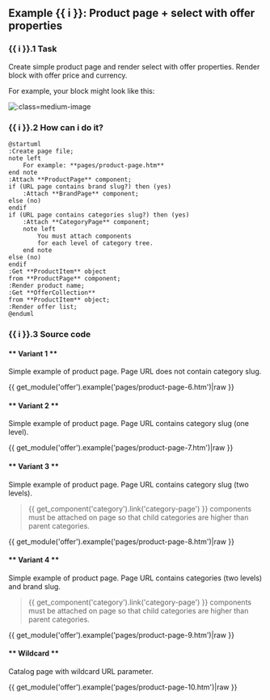 ## Example {{ i }}: Product page + select with offer properties

### {{ i }}.1 Task

Create simple product page and render select with offer properties.
Render block with offer price and currency.

For example, your block might look like this:

![](./../../../assets/images/fronend-property-1.png ':class=medium-image')

### {{ i }}.2 How can i do it?

```plantuml
@startuml
:Create page file;
note left
    For example: **pages/product-page.htm**
end note
:Attach **ProductPage** component;
if (URL page contains brand slug?) then (yes)
    :Attach **BrandPage** component;
else (no)
endif
if (URL page contains categories slug?) then (yes)
    :Attach **CategoryPage** component;
    note left
        You must attach components
        for each level of category tree.
    end note
else (no)
endif
:Get **ProductItem** object
from **ProductPage** component;
:Render product name;
:Get **OfferCollection**
from **ProductItem** object;
:Render offer list;
@enduml
```

### {{ i }}.3 Source code
<!-- tabs:start -->
#### ** Variant 1 **

Simple example of product page. Page URL does not contain category slug.

{{ get_module('offer').example('pages/product-page-6.htm')|raw }}

#### ** Variant 2 **

Simple example of product page. Page URL contains category slug (one level).

{{ get_module('offer').example('pages/product-page-7.htm')|raw }}

#### ** Variant 3 **

Simple example of product page. Page URL contains category slug (two levels).

> {{ get_component('category').link('category-page') }} components must be attached on page so that child categories are higher than parent categories.

{{ get_module('offer').example('pages/product-page-8.htm')|raw }}

#### ** Variant 4 **

Simple example of product page. Page URL contains categories (two levels) and brand slug.

> {{ get_component('category').link('category-page') }} components must be attached on page so that child categories are higher than parent categories.

{{ get_module('offer').example('pages/product-page-9.htm')|raw }}

#### ** Wildcard **

Catalog page with wildcard URL parameter.

{{ get_module('offer').example('pages/product-page-10.htm')|raw }}

<!-- tabs:end -->

